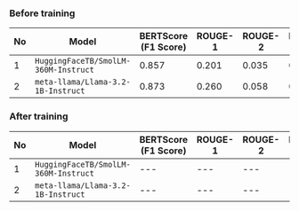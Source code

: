 ### Before training

|No|Model|BERTScore (F1 Score)|ROUGE-1|ROUGE-2|ROUGE-L|
|---|---|---|---|---|---|
|1|`HuggingFaceTB/SmolLM-360M-Instruct`|0.857|0.201|0.035|0.151|
|2|`meta-llama/Llama-3.2-1B-Instruct`|0.873|0.260|0.058|0.192|

### After training

|No|Model|BERTScore (F1 Score)|ROUGE-1|ROUGE-2|ROUGE-L|
|---|---|---|---|---|---|
|1|`HuggingFaceTB/SmolLM-360M-Instruct`|---|---|---|---|
|2|`meta-llama/Llama-3.2-1B-Instruct`|---|---|---|---|